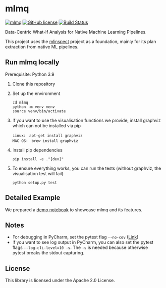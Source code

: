mlmq
================================

[![mlmq](https://img.shields.io/badge/❓-mlmq-green)](https://github.com/anonymous-52200/mlmq)
[![GitHub license](https://img.shields.io/badge/License-Apache%202.0-yellowgreen.svg)](https://github.com/anonymous-52200/mlmq/blob/master/LICENSE)
[![Build Status](https://github.com/anonymous-52200/mlmq/actions/workflows/build.yml/badge.svg)](https://github.com/anonymous-52200/mlmq/actions/workflows/build.yml)

Data-Centric What-If Analysis for Native Machine Learning Pipelines.

This project uses the [mlinspect](https://github.com/stefan-grafberger/mlinspect) project as a foundation, mainly for its plan extraction from native ML pipelines.

## Run mlmq locally

Prerequisite: Python 3.9

1. Clone this repository
2. Set up the environment

	`cd mlmq` <br>
	`python -m venv venv` <br>
	`source venv/bin/activate` <br>

3. If you want to use the visualisation functions we provide, install graphviz which can not be installed via pip

    `Linux: ` `apt-get install graphviz` <br>
    `MAC OS: ` `brew install graphviz` <br>
	
4. Install pip dependencies 

    `pip install -e ."[dev]"` <br>

5. To ensure everything works, you can run the tests (without graphviz, the visualisation test will fail)

    `python setup.py test` <br>

## Detailed Example
We prepared a [demo notebook](demo/feature_overview/feature_overview.ipynb) to showcase mlmq and its features.

## Notes
* For debugging in PyCharm, set the pytest flag `--no-cov` ([Link](https://stackoverflow.com/questions/34870962/how-to-debug-py-test-in-pycharm-when-coverage-is-enabled))
* If you want to see log output in PyCharm, you can also set the pytest flags `--log-cli-level=10 -s`. The `-s` is needed because otherwise pytest breaks the stdout capturing.

## License
This library is licensed under the Apache 2.0 License.
